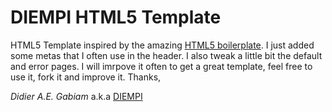 # DIEMPI HTML5 Template 
HTML5 Template inspired by the amazing <a href="https://html5boilerplate.com" title="Check out HTML5 Boilerplate Website">HTML5 boilerplate</a>. I just added some metas that I often use in the header. I also tweak a little bit the default and error pages. I will imrpove it often to get a great template, feel free to use it, fork it and improve it.
Thanks,

<em>Didier A.E. Gabiam</em> a.k.a <a href="http://www.diempi.be" title="Hit me up!">DIEMPI<a/>